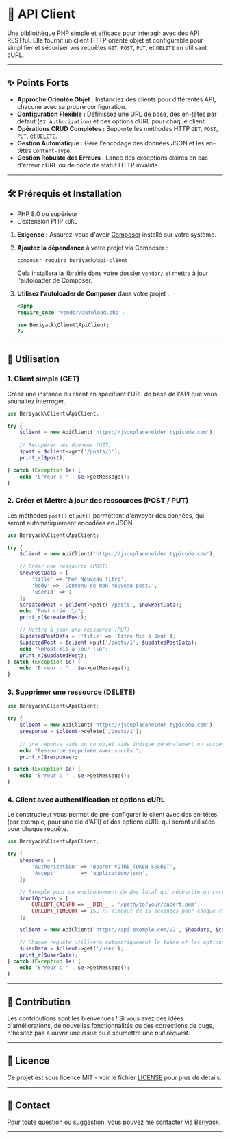 # 🚀 API Client

Une bibliothèque PHP simple et efficace pour interagir avec des API RESTful. Elle fournit un client HTTP orienté objet et configurable pour simplifier et sécuriser vos requêtes `GET`, `POST`, `PUT`, et `DELETE` en utilisant cURL.

---

## ✨ Points Forts

*   **Approche Orientée Objet :** Instanciez des clients pour différentes API, chacune avec sa propre configuration.
*   **Configuration Flexible :** Définissez une URL de base, des en-têtes par défaut (ex: `Authorization`) et des options cURL pour chaque client.
*   **Opérations CRUD Complètes :** Supporte les méthodes HTTP `GET`, `POST`, `PUT`, et `DELETE`.
*   **Gestion Automatique :** Gère l'encodage des données JSON et les en-têtes `Content-Type`.
*   **Gestion Robuste des Erreurs :** Lance des exceptions claires en cas d'erreur cURL ou de code de statut HTTP invalide.

---

## 🛠️ Prérequis et Installation

*   PHP 8.0 ou supérieur
*   L'extension PHP `cURL`

1.  **Exigence :** Assurez-vous d'avoir [Composer](https://getcomposer.org/) installé sur votre système.
2.  **Ajoutez la dépendance** à votre projet via Composer :

    ```bash
    composer require beriyack/api-client
    ```

    Cela installera la librairie dans votre dossier `vendor/` et mettra à jour l'autoloader de Composer.

3.  **Utilisez l'autoloader de Composer** dans votre projet :

    ```php
    <?php
    require_once 'vendor/autoload.php';

    use Beriyack\Client\ApiClient;
    ?>
    ```

---

## 📖 Utilisation

### 1. Client simple (GET)

Créez une instance du client en spécifiant l'URL de base de l'API que vous souhaitez interroger.

```php
use Beriyack\Client\ApiClient;

try {
    $client = new ApiClient('https://jsonplaceholder.typicode.com');
    
    // Récupérer des données (GET)
    $post = $client->get('/posts/1');
    print_r($post);

} catch (Exception $e) {
    echo "Erreur : " . $e->getMessage();
}
```

### 2. Créer et Mettre à jour des ressources (POST / PUT)

Les méthodes `post()` et `put()` permettent d'envoyer des données, qui seront automatiquement encodées en JSON.

```php
use Beriyack\Client\ApiClient;

try {
    $client = new ApiClient('https://jsonplaceholder.typicode.com');

    // Créer une ressource (POST)
    $newPostData = [
        'title' => 'Mon Nouveau Titre',
        'body' => 'Contenu de mon nouveau post.',
        'userId' => 1
    ];
    $createdPost = $client->post('/posts', $newPostData);
    echo "Post créé :\n";
    print_r($createdPost);

    // Mettre à jour une ressource (PUT)
    $updatedPostData = ['title' => 'Titre Mis à Jour'];
    $updatedPost = $client->put('/posts/1', $updatedPostData);
    echo "\nPost mis à jour :\n";
    print_r($updatedPost);
} catch (Exception $e) {
    echo "Erreur : " . $e->getMessage();
}
```

### 3. Supprimer une ressource (DELETE)

```php
use Beriyack\Client\ApiClient;

try {
    $client = new ApiClient('https://jsonplaceholder.typicode.com');
    $response = $client->delete('/posts/1');
    
    // Une réponse vide ou un objet vide indique généralement un succès
    echo "Ressource supprimée avec succès.";
    print_r($response);

} catch (Exception $e) {
    echo "Erreur : " . $e->getMessage();
}
```

### 4. Client avec authentification et options cURL

Le constructeur vous permet de pré-configurer le client avec des en-têtes (par exemple, pour une clé d'API) et des options cURL qui seront utilisées pour chaque requête.

```php
use Beriyack\Client\ApiClient;

try {
    $headers = [
        'Authorization' => 'Bearer VOTRE_TOKEN_SECRET',
        'Accept'        => 'application/json',
    ];

    // Exemple pour un environnement de dev local qui nécessite un certificat spécifique
    $curlOptions = [
        CURLOPT_CAINFO => __DIR__ . '/path/to/your/cacert.pem',
        CURLOPT_TIMEOUT => 15, // Timeout de 15 secondes pour chaque requête
    ];

    $client = new ApiClient('https://api.exemple.com/v2', $headers, $curlOptions);

    // Chaque requête utilisera automatiquement le token et les options cURL
    $userData = $client->get('/user');
    print_r($userData);
} catch (Exception $e) {
    echo "Erreur : " . $e->getMessage();
}
```

---

## 🤝 Contribution

Les contributions sont les bienvenues \! Si vous avez des idées d'améliorations, de nouvelles fonctionnalités ou des corrections de bugs, n'hésitez pas à ouvrir une *issue* ou à soumettre une *pull request*.

---

## 📄 Licence

Ce projet est sous licence MIT - voir le fichier [LICENSE](https://www.google.com/search?q=LICENSE) pour plus de détails.

-----

## 📧 Contact

Pour toute question ou suggestion, vous pouvez me contacter via [Beriyack](https://github.com/Beriyack).

-----

